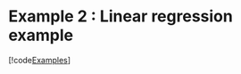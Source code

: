 # Example 2 : Linear regression example

[!code[Examples](../TimeSeriesAnalysis.Tests/Examples/Pythonnet-examples/ex2_linear_regression.py)]